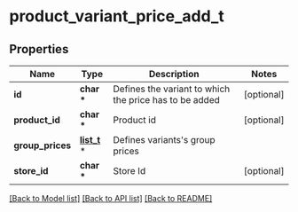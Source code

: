 # product_variant_price_add_t

## Properties
Name | Type | Description | Notes
------------ | ------------- | ------------- | -------------
**id** | **char \*** | Defines the variant to which the price has to be added | [optional] 
**product_id** | **char \*** | Product id | [optional] 
**group_prices** | [**list_t**](product_add_group_prices_inner.md) \* | Defines variants&#39;s group prices | 
**store_id** | **char \*** | Store Id | [optional] 

[[Back to Model list]](../README.md#documentation-for-models) [[Back to API list]](../README.md#documentation-for-api-endpoints) [[Back to README]](../README.md)


